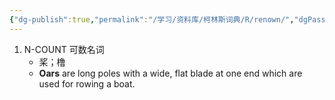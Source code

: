 ```yaml
---
{"dg-publish":true,"permalink":"/学习/资料库/柯林斯词典/R/renown/","dgPassFrontmatter":true}
---
```


1. N-COUNT 可数名词
	- 桨；橹
	- **Oars** are long poles with a wide, flat blade at one end which are used for rowing a boat.